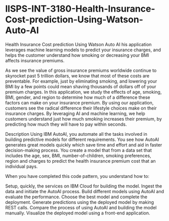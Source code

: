 # llSPS-INT-3180-Health-Insurance-Cost-prediction-Using-Watson-Auto-AI
Health Insurance Cost prediction Using Watson Auto AI
his application leverages machine learning models to predict your insurance charges, and helps the customer understand how smoking or decreasing your BMI affects insurance premiums.

As we see the value of gross insurance premiums worldwide continue to skyrocket past 5 trillion dollars, we know that most of these costs are preventable. For example, just by eliminating smoking, and lowering your BMI by a few points could mean shaving thousands of dollars off of your premium charges. In this application, we study the effects of age, smoking, BMI, gender, and region to determine how much of a difference these factors can make on your insurance premium. By using our application, customers see the radical difference their lifestyle choices make on their insurance charges. By leveraging AI and machine learning, we help customers understand just how much smoking increases their premium, by predicting how much they will have to pay within seconds.

Description
Using IBM AutoAI, you automate all the tasks involved in building predictive models for different requirements. You see how AutoAI generates great models quickly which save time and effort and aid in faster decision-making process. You create a model that from a data set that includes the age, sex, BMI, number-of-children, smoking preferences, region and charges to predict the health insurance premium cost that an individual pays.

When you have completed this code pattern, you understand how to:

Setup, quickly, the services on IBM Cloud for building the model.
Ingest the data and initiate the AutoAI process.
Build different models using AutoAI and evaluate the performance.
Choose the best model and complete the deployment.
Generate predictions using the deployed model by making REST calls.
Compare the process of using AutoAI and building the model manually.
Visualize the deployed model using a front-end application.

